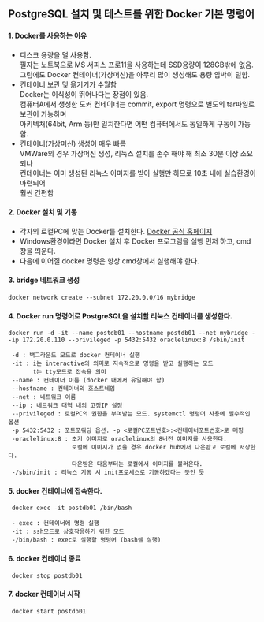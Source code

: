 ## PostgreSQL 설치 및 테스트를 위한 Docker 기본 명령어

#### 1. Docker를 사용하는 이유
   - 디스크 용량을 덜 사용함.    
     필자는 노트북으로 MS 서피스 프로11을 사용하는데 SSD용량이 128GB밖에 없음.    
      그럼에도 Docker 컨테이너(가상머신)을 아무리 많이 생성해도 용량 압박이 덜함.
   - 컨테이너 보관 및 옮기기가 수월함     
      Docker는 이식성이 뛰어나다는 장점이 있음.     
      컴퓨터A에서 생성한 도커 컨테이너는 commit, export 명령으로 별도의 tar파일로 보관이 가능하며     
      아키텍처(64bit, Arm 등)만 일치한다면 어떤 컴퓨터에서도 동일하게 구동이 가능함.    
   - 컨테이너(가상머신) 생성이 매우 빠름     
      VMWare의 경우 가상머신 생성, 리눅스 설치를 손수 해야 해 최소 30분 이상 소요되나    
      컨테이너는 이미 생성된 리눅스 이미지를 받아 실행만 하므로 10초 내에 실습환경이 마련되어    
      훨씬 간편함

#### 2. Docker 설치 및 기동
   - 각자의 로컬PC에 맞는 Docker를 설치한다. [Docker 공식 홈페이지](https://www.docker.com/products/docker-desktop/)
   - Windows환경이라면 Docker 설치 후 Docker 프로그램을 실행 먼저 하고, cmd 창을 띄운다. 
   - 다음에 이어질 docker 명령은 항상 cmd창에서 실행해야 한다.

#### 3. bridge 네트워크 생성
   ```
   docker network create --subnet 172.20.0.0/16 mybridge
   ```

#### 4. Docker run 명령어로 PostgreSQL을 설치할 리눅스 컨테이너를 생성한다.
   ```
   docker run -d -it --name postdb01 --hostname postdb01 --net mybridge --ip 172.20.0.110 --privileged -p 5432:5432 oraclelinux:8 /sbin/init
```
     -d : 백그라운드 모드로 docker 컨테이너 실행
     -it : i는 interactive의 의미로 지속적으로 명령을 받고 실행하는 모드
           t는 tty모드로 접속을 의미
     --name : 컨테이너 이름 (docker 내에서 유일해야 함)
     --hostname : 컨테이너의 호스트네임
     --net : 네트워크 이름
     --ip : 네트워크 대역 내의 고정IP 설정
     --privileged : 로컬PC의 권한을 부여받는 모드. systemctl 명령어 사용에 필수적인 옵션
     -p 5432:5432 : 포트포워딩 옵션. -p <로컬PC포트번호>:<컨테이너포트번호>로 매핑
     -oraclelinux:8 : 초기 이미지로 oraclelinux의 8버전 이미지를 사용한다.
                      로컬에 이미지가 없을 경우 docker hub에서 다운받고 로컬에 저장한다.
                      다운받은 다음부터는 로컬에서 이미지를 불러온다.
     -/sbin/init : 리눅스 기동 시 init프로세스로 기동하겠다는 뜻인 듯

#### 5. docker 컨테이너에 접속한다.
   ```
    docker exec -it postdb01 /bin/bash
```
     - exec : 컨테이너에 명령 실행
     -it : ssh모드로 상호작용하기 위한 모드
     -/bin/bash : exec로 실행할 명령어 (bash셀 실행)

#### 6. docker 컨테이너 종료
   ```
    docker stop postdb01
   ```

#### 7. docker 컨테이너 시작
   ```
    docker start postdb01
   ```
    
